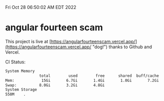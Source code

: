 Fri Oct 28 06:50:02 AM EDT 2022

# angular fourteen scam


This project is live at [https://angularfourteenscam.vercel.app/](https://angularfourteenscam.vercel.app/ "dog!") thanks to Github and Vercel.

CI Status: 

```bash
System Memory
               total        used        free      shared  buff/cache   available
Mem:            15Gi       6.7Gi       1.4Gi       1.0Gi       7.2Gi       7.3Gi
Swap:          8.0Gi       3.2Gi       4.8Gi
System Storage
550M	.
```
